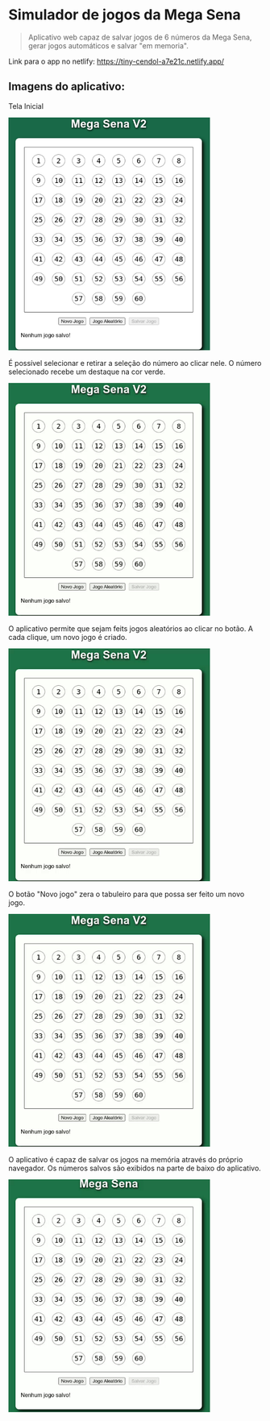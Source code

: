 # Simulador de jogos da Mega Sena
> Aplicativo web capaz de salvar jogos de 6 números da Mega Sena, gerar jogos automáticos e salvar "em memoria".

Link para o app no netlify: https://tiny-cendol-a7e21c.netlify.app/

## Imagens do aplicativo:

Tela Inicial

<img src="images/telainicial.png" width="400px" alt=" tela inicial do aplicativo mega sena">

É possível selecionar e retirar a seleção do número ao clicar nele. O número selecionado recebe um destaque na cor verde.

<img src="images/selectnumbers.gif" width="400px" alt="selecionando numeros no aplicativo">

O aplicativo permite que sejam feits jogos aleatórios ao clicar no botão. A cada clique, um novo jogo é criado.

<img src="images/randomgame.gif" width="400px" alt="gerando jogos aleatorios">

O botão "Novo jogo" zera o tabuleiro para que possa ser feito um novo jogo.

<img src="images/newgamebutton.gif" width="400px" alt="limpando o tabuleiro">

O aplicativo é capaz de salvar os jogos na memória através do próprio navegador. Os números salvos são exibidos na parte de baixo do aplicativo.

<img src="images/savedgame.gif" width="400px" alt="gerando jogos aleatorios">








